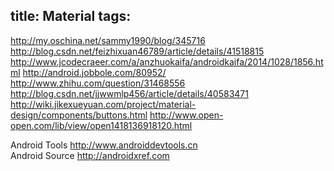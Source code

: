 title: Material
tags:
---
http://my.oschina.net/sammy1990/blog/345716
http://blog.csdn.net/feizhixuan46789/article/details/41518815
http://www.jcodecraeer.com/a/anzhuokaifa/androidkaifa/2014/1028/1856.html
http://android.jobbole.com/80952/
http://www.zhihu.com/question/31468556
http://blog.csdn.net/jjwwmlp456/article/details/40583471
http://wiki.jikexueyuan.com/project/material-design/components/buttons.html
http://www.open-open.com/lib/view/open1418136918120.html

Android Tools http://www.androiddevtools.cn<br>
Android Source http://androidxref.com<br>
